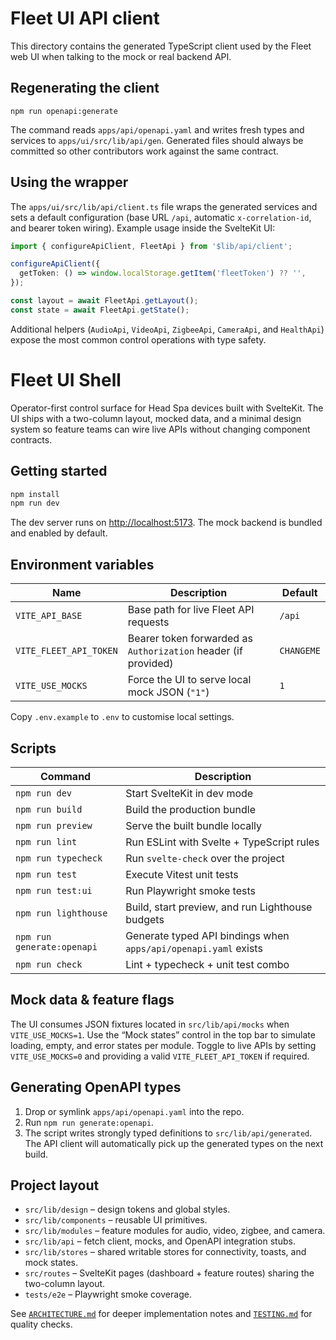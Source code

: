 
# Fleet UI API client

This directory contains the generated TypeScript client used by the Fleet web UI
when talking to the mock or real backend API.

## Regenerating the client

```
npm run openapi:generate
```

The command reads `apps/api/openapi.yaml` and writes fresh types and services to
`apps/ui/src/lib/api/gen`. Generated files should always be committed so other
contributors work against the same contract.

## Using the wrapper

The `apps/ui/src/lib/api/client.ts` file wraps the generated services and sets a
default configuration (base URL `/api`, automatic `x-correlation-id`, and bearer
token wiring). Example usage inside the SvelteKit UI:

```ts
import { configureApiClient, FleetApi } from '$lib/api/client';

configureApiClient({
  getToken: () => window.localStorage.getItem('fleetToken') ?? '',
});

const layout = await FleetApi.getLayout();
const state = await FleetApi.getState();
```

Additional helpers (`AudioApi`, `VideoApi`, `ZigbeeApi`, `CameraApi`, and
`HealthApi`) expose the most common control operations with type safety.

# Fleet UI Shell

Operator-first control surface for Head Spa devices built with SvelteKit. The UI ships with a two-column layout, mocked data, and a
minimal design system so feature teams can wire live APIs without changing component contracts.

## Getting started

```bash
npm install
npm run dev
```

The dev server runs on [http://localhost:5173](http://localhost:5173). The mock backend is bundled and enabled by default.

## Environment variables

| Name | Description | Default |
| --- | --- | --- |
| `VITE_API_BASE` | Base path for live Fleet API requests | `/api` |
| `VITE_FLEET_API_TOKEN` | Bearer token forwarded as `Authorization` header (if provided) | `CHANGEME` |
| `VITE_USE_MOCKS` | Force the UI to serve local mock JSON (`"1"`) | `1` |

Copy `.env.example` to `.env` to customise local settings.

## Scripts

| Command | Description |
| --- | --- |
| `npm run dev` | Start SvelteKit in dev mode |
| `npm run build` | Build the production bundle |
| `npm run preview` | Serve the built bundle locally |
| `npm run lint` | Run ESLint with Svelte + TypeScript rules |
| `npm run typecheck` | Run `svelte-check` over the project |
| `npm run test` | Execute Vitest unit tests |
| `npm run test:ui` | Run Playwright smoke tests |
| `npm run lighthouse` | Build, start preview, and run Lighthouse budgets |
| `npm run generate:openapi` | Generate typed API bindings when `apps/api/openapi.yaml` exists |
| `npm run check` | Lint + typecheck + unit test combo |

## Mock data & feature flags

The UI consumes JSON fixtures located in `src/lib/api/mocks` when `VITE_USE_MOCKS=1`. Use the “Mock states” control in the top bar to
simulate loading, empty, and error states per module. Toggle to live APIs by setting `VITE_USE_MOCKS=0` and providing a valid
`VITE_FLEET_API_TOKEN` if required.

## Generating OpenAPI types

1. Drop or symlink `apps/api/openapi.yaml` into the repo.
2. Run `npm run generate:openapi`.
3. The script writes strongly typed definitions to `src/lib/api/generated`. The API client will automatically pick up the generated
types on the next build.

## Project layout

- `src/lib/design` – design tokens and global styles.
- `src/lib/components` – reusable UI primitives.
- `src/lib/modules` – feature modules for audio, video, zigbee, and camera.
- `src/lib/api` – fetch client, mocks, and OpenAPI integration stubs.
- `src/lib/stores` – shared writable stores for connectivity, toasts, and mock states.
- `src/routes` – SvelteKit pages (dashboard + feature routes) sharing the two-column layout.
- `tests/e2e` – Playwright smoke coverage.

See [`ARCHITECTURE.md`](./ARCHITECTURE.md) for deeper implementation notes and [`TESTING.md`](./TESTING.md) for quality checks.

